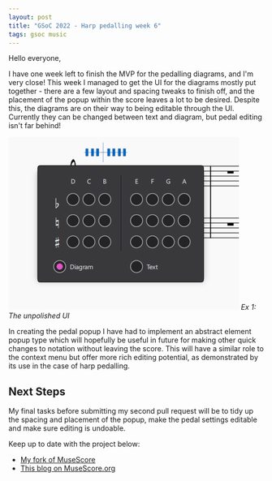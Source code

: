 ```yaml
---
layout: post
title: "GSoC 2022 - Harp pedalling week 6"
tags: gsoc music
---
```


Hello everyone,

I have one week left to finish the MVP for the pedalling diagrams, and I'm very close!  This week I managed to get the UI for the diagrams mostly put together - there are a few layout and spacing tweaks to finish off, and the placement of the popup within the score leaves a lot to be desired.  Despite this, the diagrams are on their way to being editable through the UI.  Currently they can be changed between text and diagram, but pedal editing isn't far behind!

![UI in its current unfinished form](/assets/img/ui.PNG)
*Ex 1: The unpolished UI*

In creating the pedal popup I have had to implement an abstract element popup type which will hopefully be useful in future for making other quick changes to notation without leaving the score.  This will have a similar role to the context menu but offer more rich editing potential, as demonstrated by its use in the case of harp pedalling.

## Next Steps
My final tasks before submitting my second pull request will be to tidy up the spacing and placement of the popup, make the pedal settings editable and make sure editing is undoable.  


Keep up to date with the project below:
- [My fork of MuseScore](https://github.com/miiizen/musescore/tree/harp-pedalling)
- [This blog on MuseScore.org](https://musescore.org/en/user/3773138/blog)